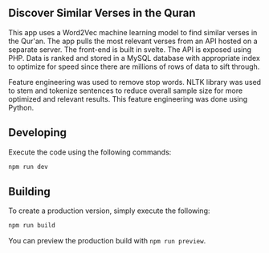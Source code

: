 ## Discover Similar Verses in the Quran

This app uses a Word2Vec machine learning model to find similar verses in the Qur'an. The app pulls the most relevant verses from an API hosted on a separate server. The front-end is built in svelte. The API is exposed using PHP. Data is ranked and stored in a MySQL database with appropriate index to optimize for speed since there are millions of rows of data to sift through.

Feature engineering was used to remove stop words. NLTK library was used to stem and tokenize sentences to reduce overall sample size for more optimized and relevant results. This feature engineering was done using Python.

## Developing

Execute the code using the following commands:

```bash
npm run dev
```

## Building

To create a production version, simply execute the following:

```bash
npm run build
```

You can preview the production build with `npm run preview`.
